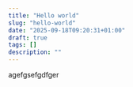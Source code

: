 ```yaml
---
title: "Hello world"
slug: "hello-world"
date: "2025-09-18T09:20:31+01:00"
draft: true
tags: []
description: ""
---
```


agefgsefgdfger

